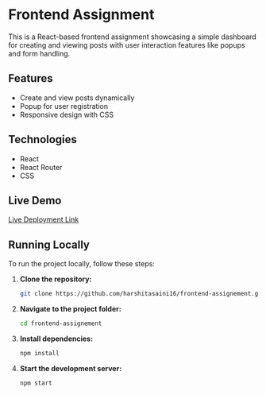 # Frontend Assignment

This is a React-based frontend assignment showcasing a simple dashboard for creating and viewing posts with user interaction features like popups and form handling.

## Features
- Create and view posts dynamically
- Popup for user registration
- Responsive design with CSS

## Technologies
- React
- React Router
- CSS

## Live Demo
[Live Deployment Link](https://66dd31ff961e63879a0dc21e--auth-post-flow.netlify.app/)

## Running Locally

To run the project locally, follow these steps:

1. **Clone the repository:**
   ```bash
   git clone https://github.com/harshitasaini16/frontend-assignement.git

2. **Navigate to the project folder:**
   ```bash
   cd frontend-assignement

3. **Install dependencies:**
   ```bash
   npm install

4. **Start the development server:**
   ```bash
   npm start
